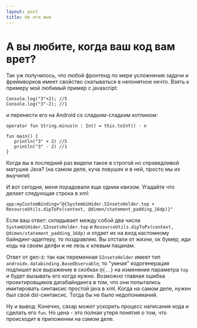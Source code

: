 ```yaml
---
layout: post
title: Не лги мне
---
```

# А вы любите, когда ваш код вам врет?

Так уж получилось, что любой фронтенд по мере усложнения задачи и фреймворков имеет свойство скатываться в непонятное нечто. 
Взять к примеру мой любимый пример с javascript:
```
Console.log("3"+2); //5
Console.log("3"-2); //1
```
и перенести его на Android со сладким-сладким котлином:

```
operator fun String.minus(n : Int) = this.toInt() - n
    
fun main() {
   println("3" + 2) //5
   println("3" - 2) //1
}
```
Когда вы в последний раз видели такое в строгой но справедливой матушке Java? (на самом деле, куча ловушек и в ней, просто мы их выучили)

И вот сегодня, меня порадовали еще одним квизом. Угадайте что делает следующая строка в xml:
```
app:myCustomBinding="@{SystemUiHider.SInsetsHolder.top + ResourceUtils.dipToPx(context, @dimen/statement_padding_16dp)}"
```
Если ваш ответ: складывает между собой два числа `SystemUiHider.SInsetsHolder.top` и `ResourceUtils.dipToPx(context, @dimen/statement_padding_16dp)` и 
отдает их на вход кастомному байндинг-адаптеру, то поздравляю. Вы отстали от жизни, ок бумер, иди кодь на своем делфи и не лезь к клевым пацанам.

Ответ от gen-z: так как переменная `SInsetsHolder` имеет тип `androidx.databinding.BaseObservable`, то "умная" кодогенерация подпишет все выражение
 в скобках `@{..}` на изменение параметра `top` и будет вызывать его когда нужно. Возможно главная ошибка проектировщиков датабайндинга
  в том, что они попытались имитировать синтаксис простой java в xml. Когда на самом деле, нужен был свой dsl-синтаксис. Тогда бы не было недопониманий.
  
  
Ну и вывод:
Конечно, сахар может ускорить процесс написания кода и сделать его `fun`. Но цена - это полная утеря понятия о том, что происходит в приложении на самом деле.
